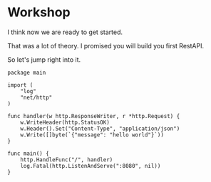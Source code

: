 # Workshop

I think now we are ready to get started.

That was a lot of theory. I promised you will build you first RestAPI. 

So let's jump right into it.

```text
package main

import (
    "log"
    "net/http"
)

func handler(w http.ResponseWriter, r *http.Request) {
    w.WriteHeader(http.StatusOK)
    w.Header().Set("Content-Type", "application/json")
    w.Write([]byte(`{"message": "hello world"}`))
}

func main() {
    http.HandleFunc("/", handler)
    log.Fatal(http.ListenAndServe(":8080", nil))
}
```



